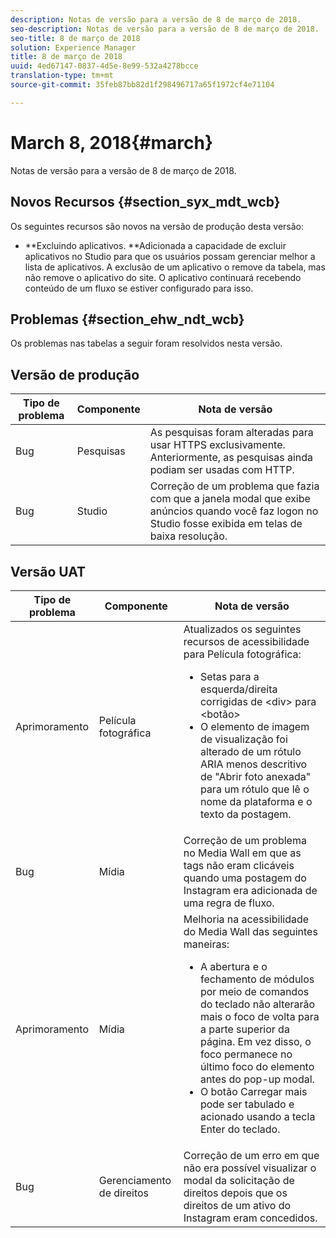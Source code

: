 ```yaml
---
description: Notas de versão para a versão de 8 de março de 2018.
seo-description: Notas de versão para a versão de 8 de março de 2018.
seo-title: 8 de março de 2018
solution: Experience Manager
title: 8 de março de 2018
uuid: 4ed67147-0837-4d5e-8e99-532a4278bcce
translation-type: tm+mt
source-git-commit: 35feb87bb82d1f298496717a65f1972cf4e71104

---
```



# March 8, 2018{#march}

Notas de versão para a versão de 8 de março de 2018.

## Novos Recursos {#section_syx_mdt_wcb}

Os seguintes recursos são novos na versão de produção desta versão:

* **Excluindo aplicativos. **Adicionada a capacidade de excluir aplicativos no Studio para que os usuários possam gerenciar melhor a lista de aplicativos. A exclusão de um aplicativo o remove da tabela, mas não remove o aplicativo do site. O aplicativo continuará recebendo conteúdo de um fluxo se estiver configurado para isso.

## Problemas {#section_ehw_ndt_wcb}

Os problemas nas tabelas a seguir foram resolvidos nesta versão.

## Versão de produção

| **Tipo de problema** | **Componente** | **Nota de versão** |
|---|---|---|
| Bug | Pesquisas | As pesquisas foram alteradas para usar HTTPS exclusivamente. Anteriormente, as pesquisas ainda podiam ser usadas com HTTP. |
| Bug | Studio | Correção de um problema que fazia com que a janela modal que exibe anúncios quando você faz logon no Studio fosse exibida em telas de baixa resolução. |

## Versão UAT

| Tipo de problema | Componente | Nota de versão |
|--- |--- |--- |
| Aprimoramento | Película fotográfica | Atualizados os seguintes recursos de acessibilidade para Película fotográfica: <br><ul><li>Setas para a esquerda/direita corrigidas de &lt;div&gt; para &lt;botão&gt; </li><li>O elemento de imagem de visualização foi alterado de um rótulo ARIA menos descritivo de "Abrir foto anexada" para um rótulo que lê o nome da plataforma e o texto da postagem.</li></ul> |
| Bug | Mídia | Correção de um problema no Media Wall em que as tags não eram clicáveis quando uma postagem do Instagram era adicionada de uma regra de fluxo. |
| Aprimoramento | Mídia | Melhoria na acessibilidade do Media Wall das seguintes maneiras: <br><ul><li>A abertura e o fechamento de módulos por meio de comandos do teclado não alterarão mais o foco de volta para a parte superior da página. Em vez disso, o foco permanece no último foco do elemento antes do pop-up modal.</li><li>O botão Carregar mais pode ser tabulado e acionado usando a tecla Enter do teclado.</li></ul> |
| Bug | Gerenciamento de direitos | Correção de um erro em que não era possível visualizar o modal da solicitação de direitos depois que os direitos de um ativo do Instagram eram concedidos. |

